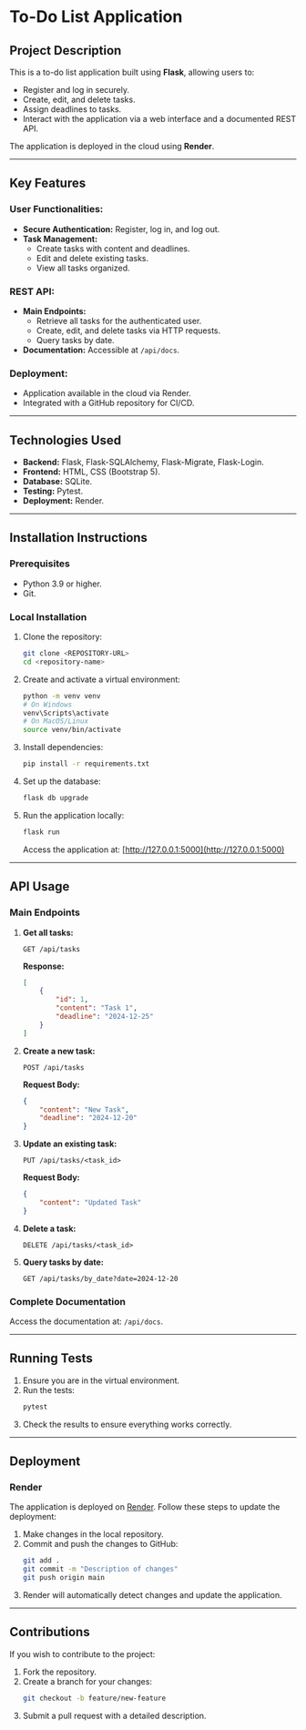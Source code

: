 # To-Do List Application

## **Project Description**
This is a to-do list application built using **Flask**, allowing users to:

- Register and log in securely.
- Create, edit, and delete tasks.
- Assign deadlines to tasks.
- Interact with the application via a web interface and a documented REST API.

The application is deployed in the cloud using **Render**.

---

## **Key Features**

### User Functionalities:
- **Secure Authentication:** Register, log in, and log out.
- **Task Management:**
  - Create tasks with content and deadlines.
  - Edit and delete existing tasks.
  - View all tasks organized.

### REST API:
- **Main Endpoints:**
  - Retrieve all tasks for the authenticated user.
  - Create, edit, and delete tasks via HTTP requests.
  - Query tasks by date.
- **Documentation:** Accessible at `/api/docs`.

### Deployment:
- Application available in the cloud via Render.
- Integrated with a GitHub repository for CI/CD.

---

## **Technologies Used**

- **Backend:** Flask, Flask-SQLAlchemy, Flask-Migrate, Flask-Login.
- **Frontend:** HTML, CSS (Bootstrap 5).
- **Database:** SQLite.
- **Testing:** Pytest.
- **Deployment:** Render.

---

## **Installation Instructions**

### Prerequisites
- Python 3.9 or higher.
- Git.

### Local Installation
1. Clone the repository:
   ```bash
   git clone <REPOSITORY-URL>
   cd <repository-name>
   ```

2. Create and activate a virtual environment:
   ```bash
   python -m venv venv
   # On Windows
   venv\Scripts\activate
   # On MacOS/Linux
   source venv/bin/activate
   ```

3. Install dependencies:
   ```bash
   pip install -r requirements.txt
   ```

4. Set up the database:
   ```bash
   flask db upgrade
   ```

5. Run the application locally:
   ```bash
   flask run
   ```
   Access the application at: [http://127.0.0.1:5000](http://127.0.0.1:5000)

---

## **API Usage**

### Main Endpoints

1. **Get all tasks:**
   ```http
   GET /api/tasks
   ```
   **Response:**
   ```json
   [
       {
           "id": 1,
           "content": "Task 1",
           "deadline": "2024-12-25"
       }
   ]
   ```

2. **Create a new task:**
   ```http
   POST /api/tasks
   ```
   **Request Body:**
   ```json
   {
       "content": "New Task",
       "deadline": "2024-12-20"
   }
   ```

3. **Update an existing task:**
   ```http
   PUT /api/tasks/<task_id>
   ```
   **Request Body:**
   ```json
   {
       "content": "Updated Task"
   }
   ```

4. **Delete a task:**
   ```http
   DELETE /api/tasks/<task_id>
   ```

5. **Query tasks by date:**
   ```http
   GET /api/tasks/by_date?date=2024-12-20
   ```

### Complete Documentation
Access the documentation at: `/api/docs`.

---

## **Running Tests**

1. Ensure you are in the virtual environment.
2. Run the tests:
   ```bash
   pytest
   ```
3. Check the results to ensure everything works correctly.

---

## **Deployment**

### Render
The application is deployed on [Render](https://render.com/). Follow these steps to update the deployment:

1. Make changes in the local repository.
2. Commit and push the changes to GitHub:
   ```bash
   git add .
   git commit -m "Description of changes"
   git push origin main
   ```
3. Render will automatically detect changes and update the application.

---

## **Contributions**

If you wish to contribute to the project:
1. Fork the repository.
2. Create a branch for your changes:
   ```bash
   git checkout -b feature/new-feature
   ```
3. Submit a pull request with a detailed description.


